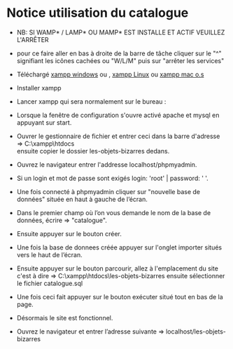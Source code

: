 # Notice utilisation du catalogue

*   NB: SI WAMP* / LAMP* OU MAMP* EST INSTALLE ET ACTIF VEUILLEZ L'ARRÊTER
*   pour ce faire aller en bas à droite de la barre de tâche cliquer sur le "^" signifiant les icônes cachées ou "W/L/M" puis sur "arrêter les services"

*   Téléchargé [xampp windows](https://www.apachefriends.org/xampp-files/7.2.12/xampp-win32-7.2.12-0-VC15-installer.exe) ou , [xampp Linux](https://www.apachefriends.org/xampp-files/7.2.12/xampp-linux-x64-7.2.12-0-installer.run) ou [xampp mac o.s](https://www.apachefriends.org/xampp-files/7.2.12/xampp-osx-7.2.12-0-vm.dmg)

*   Installer xampp

*   Lancer xampp qui sera normalement sur le bureau :

*   Lorsque la fenêtre de configuration s'ouvre activé apache et mysql en appuyant sur start.

*   Ouvrer le gestionnaire de fichier et entrer ceci dans la barre d'adresse => C:\xampp\htdocs  
    ensuite copier le dossier les-objets-bizarres dedans.

*   Ouvrez le navigateur entrer l'addresse localhost/phpmyadmin.

*   Si un login et mot de passe sont exigés login: 'root' | password: ' '.

*   Une fois connecté à phpmyadmin cliquer sur "nouvelle base de données" située en haut à gauche de l’écran.

*   Dans le premier champ où l’on vous demande le nom de la base de données, écrire => "catalogue".

*   Ensuite appuyer sur le bouton créer.

*   Une fois la base de donnees créée appuyer sur l'onglet importer situés vers le haut de l’écran.

*   Ensuite appuyer sur le bouton parcourir, allez à l'emplacement du site c'est à dire => C:\xampp\htdocs\les-objets-bizarres ensuite sélectionner le fichier catalogue.sql

*   Une fois ceci fait appuyer sur le bouton exécuter situé tout en bas de la page.

*   Désormais le site est fonctionnel.

*   Ouvrez le navigateur et entrer l’adresse suivante => localhost/les-objets-bizarres
